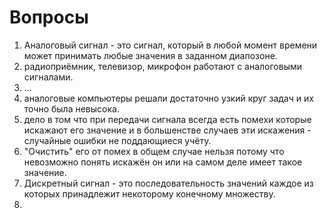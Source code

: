 # Вопросы
1. Аналоговый сигнал - это сигнал, который в любой  момент времени может принимать любые значения в заданном диапозоне.
2. радиоприёмник, телевизор, микрофон работают с аналоговыми сигналами.
3. ...
4. аналоговые компьютеры решали достаточно узкий круг задач и их точно была невысока.
5. дело  в том что при передачи сигнала всегда есть помехи которые искажают его значение и в большенстве случаев эти искажения - случайные ошибки не поддающиеся учёту.
6. "Очистить" его  от помех в общем случае нельзя потому что невозможно понять искажён он или на самом деле имеет такое значение.
7. Дискретный сигнал - это последовательность значений каждое из которых принадлежит некоторому конечному множеству.
8. 
